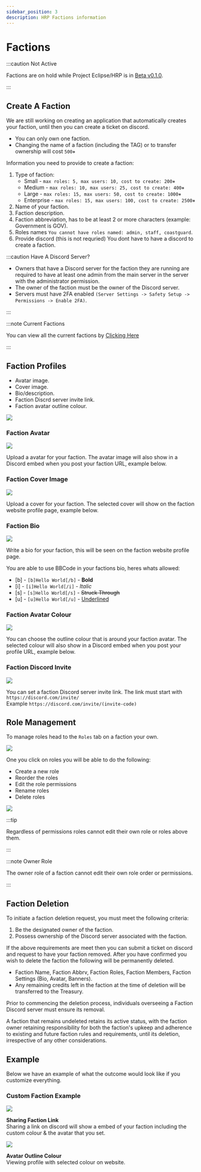 ```yaml
---
sidebar_position: 3
description: HRP Factions information
---
```


# Factions

:::caution Not Active

Factions are on hold while Project Eclipse/HRP is in [Beta v0.1.0](/updates/0.9.1).

:::

## Create A Faction

We are still working on creating an application that automatically creates your faction, until then you can create a ticket on discord.

- You can only own one faction.
- Changing the name of a faction (including the TAG) or to transfer ownership will cost `500⎈`

Information you need to provide to create a faction:
1. Type of faction:
    - Small - `max roles: 5, max users: 10, cost to create: 200⎈`
    - Medium - `max roles: 10, max users: 25, cost to create: 400⎈`
    - Large - `max roles: 15, max users: 50, cost to create: 1000⎈`
    - Enterprise - `max roles: 15, max users: 100, cost to create: 2500⎈`
2. Name of your faction.
3. Faction description.
4. Faction abbreviation, has to be at least 2 or more characters (example: Government is GOV).
5. Roles names `You cannot have roles named: admin, staff, coastguard`.
6. Provide discord (this is not requried) You dont have to have a discord to create a faction.

:::caution Have A Discord Server?

- Owners that have a Discord server for the faction they are running are required to have at least one admin from the main server in the server with the administrator permission.
- The owner of the faction must be the owner of the Discord server.
- Servers must have 2FA enabled `(Server Settings -> Safety Setup -> Permissions -> Enable 2FA)`.

:::

:::note Current Factions

You can view all the current factions by [Clicking Here](https://trickys.gg/factions)

:::

## Faction Profiles

- Avatar image.
- Cover image.
- Bio/description.
- Faction Discrd server invite link.
- Faction avatar outline colour.

<div class="flex-vcenter mb-1">
    <img src="/img/customprofiles/factions/factionbuttons.png"/>
 </div>

### Faction Avatar

  <div class="flex-vcenter mb-1">
    <img src="/img/customprofiles/factions/factionavatar.png"/>
    <p>
    Upload a avatar for your faction.
    The avatar image will also show in a Discord embed when you post your faction URL, example below.
    </p>
 </div>

### Faction Cover Image

  <div class="flex-vcenter mb-1">
    <img src="/img/customprofiles/factions/factioncover.png"/>
    <p>
    Upload a cover for your faction.
    The selected cover will show on the faction website profile page, example below.
    </p>
 </div>

### Faction Bio

  <div class="flex-vcenter mb-1">
    <img src="/img/customprofiles/factions/factionbio.png"/>
    <p>
    Write a bio for your faction, this will be seen on the faction website profile page.
    </p>
 </div>

You are able to use BBCode in your factions bio, heres whats allowed:

- [b] - <code>[b]Hello World[/b]</code> - <b>Bold</b>
- [i] - <code>[i]Hello World[/i]</code> - <i>Italic</i>
- [s] - <code>[s]Hello World[/s]</code> - <s>Struck Through</s>
- [u] - <code>[u]Hello World[/u]</code> - <u>Underlined</u>

### Faction Avatar Colour

<div class="flex-vcenter mb-1">
    <img src="/img/customprofiles/factions/factionavatarcolour.png"/>
    <p>
    You can choose the outline colour that is around your faction avatar.
    The selected colour will also show in a Discord embed when you post your profile URL, example below.
    </p>
 </div>

### Faction Discord Invite

<div class="flex-vcenter mb-1">
    <img src="/img/customprofiles/factions/factiondiscordinvite.png"/>
    <p>
    You can set a faction Discord server invite link.
    The link must start with <code>https://discord.com/invite/</code> <br/>
    Example <code>https://discord.com/invite/(invite-code)</code>
  </p>
 </div>

## Role Management

To manage roles head to the `Roles` tab on a faction your own.

<img src="/img/hrp/factions/factionrolestab.png"/>

  One you click on roles you will be able to do the following:
- Create a new role
- Reorder the roles
- Edit the role permissions
- Rename roles
- Delete roles

<img src="/img/hrp/factions/factionsroleviewpage.png"/>

:::tip

Regardless of permissions roles cannot edit their own role or roles above them.

:::

:::note Owner Role

The owner role of a faction cannot edit their own role order or permissions.

:::

## Faction Deletion

To initiate a faction deletion request, you must meet the following criteria:
1. Be the designated owner of the faction.
2. Possess ownership of the Discord server associated with the faction.

If the above requirements are meet then you can submit a ticket on discord and request to have your faction removed. After you have confirmed you wish to delete the faction the following will be permanently deleted.
- Faction Name, Faction Abbrv, Faction Roles, Faction Members, Faction Settings (Bio, Avatar, Banners).
- Any remaining credits left in the faction at the time of deletion will be transferred to the Treasury.

Prior to commencing the deletion process, individuals overseeing a Faction Discord server must ensure its removal.

A faction that remains undeleted retains its active status, with the faction owner retaining responsibility for both the faction's upkeep and adherence to existing and future faction rules and requirements, until its deletion, irrespective of any other considerations.

## Example

Below we have an example of what the outcome would look like if you customize everything.

### Custom Faction Example

<div class="flex-vcenter mb-1">
    <img src="/img/customprofiles/factions/factionexamplediscord.png"/>
   <p>
    <b>Sharing Faction Link</b><br/>
    Sharing a link on discord will show a embed of your faction including the custom colour & the avatar that you set.
    </p>
</div>
   <div class="flex-vcenter mb-1">
    <img src="/img/customprofiles/factions/factionexampleavatar.png"/>
   <p>
     <b>Avatar Outline Colour</b><br/>
    Viewing profile with selected colour on website.
    </p>
</div>
